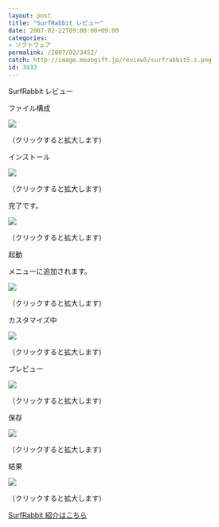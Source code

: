 ```yaml
---
layout: post
title: "SurfRabbit レビュー"
date: 2007-02-22T09:00:00+09:00
categories:
- ソフトウェア
permalink: /2007/02/3452/
catch: http://image.moongift.jp/review5/surfrabbit5.s.png
id: 3433
---
```

SurfRabbit レビュー  
<!--more-->

ファイル構成

  

[![](http://image.moongift.jp/review5/surfrabbit1.s.png)](http://image.moongift.jp/review5/surfrabbit1.png)  
  
（クリックすると拡大します)

  

インストール

  

[![](http://image.moongift.jp/review5/surfrabbit2.s.png)](http://image.moongift.jp/review5/surfrabbit2.png)  
  
（クリックすると拡大します)

  

完了です。

  

[![](http://image.moongift.jp/review5/surfrabbit3.s.png)](http://image.moongift.jp/review5/surfrabbit3.png)  
  
（クリックすると拡大します)

  

起動

  

メニューに追加されます。

  

[![](http://image.moongift.jp/review5/surfrabbit4.s.png)](http://image.moongift.jp/review5/surfrabbit4.png)  
  
（クリックすると拡大します)

  

カスタマイズ中

  

[![](http://image.moongift.jp/review5/surfrabbit5.s.png)](http://image.moongift.jp/review5/surfrabbit5.png)  
  
（クリックすると拡大します)

  

プレビュー

  

[![](http://image.moongift.jp/review5/surfrabbit6.s.png)](http://image.moongift.jp/review5/surfrabbit6.png)  
  
（クリックすると拡大します)

  

保存

  

  

[![](http://image.moongift.jp/review5/surfrabbit7.s.png)](http://image.moongift.jp/review5/surfrabbit7.png)  
  
（クリックすると拡大します)

  

結果

  

[![](http://image.moongift.jp/review5/surfrabbit8.s.png)](http://image.moongift.jp/review5/surfrabbit8.png)  
  
（クリックすると拡大します)

  

[SurfRabbit 紹介はこちら](http://fw.moongift.jp/intro/i-3451.html)

